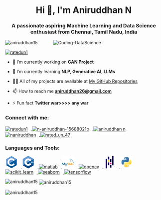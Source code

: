 <h1 align="center">Hi 👋, I'm Aniruddhan N</h1>
<h3 align="center">A passionate aspiring Machine Learning and Data Science enthusiast from Chennai, Tamil Nadu, India</h3>

<img align="right" alt="Coding-DataScience" width="350" src="https://i.giphy.com/media/v1.Y2lkPTc5MGI3NjExODNnbGp0dDMwcTJrOWlpcmRyNHQ0ZjYxZXQxeXYwYTlvOWM3ajRyMyZlcD12MV9pbnRlcm5hbF9naWZfYnlfaWQmY3Q9Zw/RbDKaczqWovIugyJmW/giphy.gif">

<p align="left">
  <img src="https://komarev.com/ghpvc/?username=aniruddhan15&label=Profile%20views&color=brightgreen&style=flat" alt="aniruddhan15" />
</p>

<p align="left">
  <a href="https://twitter.com/ratedun1" target="blank">
    <img src="https://img.shields.io/twitter/follow/ratedun1?logo=twitter&style=for-the-badge" alt="ratedun1" />
  </a>
</p>

- 🔭 I’m currently working on **GAN Project**

- 🌱 I’m currently learning **NLP, Generative AI, LLMs**

- 👨‍💻 All of my projects are available at [My GitHub Repositories](https://github.com/Aniruddhan15?tab=repositories)

- 📫 How to reach me **aniruddhan26@gmail.com**

- ⚡ Fun fact **Twitter war>>>> any war**

<h3 align="left">Connect with me:</h3>
<p align="left">
  <a href="https://twitter.com/ratedun1" target="blank">
    <img align="center" src="https://raw.githubusercontent.com/rahuldkjain/github-profile-readme-generator/master/src/images/icons/Social/twitter.svg" alt="ratedun1" height="30" width="40" style="margin-right: 10px;" />
  </a>
  <a href="https://linkedin.com/in/n-aniruddhan-15688021b" target="blank">
    <img align="center" src="https://raw.githubusercontent.com/rahuldkjain/github-profile-readme-generator/master/src/images/icons/Social/linked-in-alt.svg" alt="n-aniruddhan-15688021b" height="30" width="40" style="margin-right: 10px;" />
  </a>
  <a href="https://stackoverflow.com/users/aniruddhan n" target="blank">
    <img align="center" src="https://raw.githubusercontent.com/rahuldkjain/github-profile-readme-generator/master/src/images/icons/Social/stack-overflow.svg" alt="aniruddhan n" height="30" width="40" style="margin-right: 10px;" />
  </a>
  <a href="https://kaggle.com/naniruddhan" target="blank">
    <img align="center" src="https://raw.githubusercontent.com/rahuldkjain/github-profile-readme-generator/master/src/images/icons/Social/kaggle.svg" alt="naniruddhan" height="30" width="40" style="margin-right: 10px;" />
  </a>
  <a href="https://instagram.com/rated_un_47" target="blank">
    <img align="center" src="https://raw.githubusercontent.com/rahuldkjain/github-profile-readme-generator/master/src/images/icons/Social/instagram.svg" alt="rated_un_47" height="30" width="40" />
  </a>
</p>

<h3 align="left">Languages and Tools:</h3>
<p align="left">
  <a href="https://www.cprogramming.com/" target="_blank" rel="noreferrer">
    <img src="https://raw.githubusercontent.com/devicons/devicon/master/icons/c/c-original.svg" alt="c" width="40" height="40" style="margin-right: 10px;" />
  </a>
  <a href="https://www.w3schools.com/cpp/" target="_blank" rel="noreferrer">
    <img src="https://raw.githubusercontent.com/devicons/devicon/master/icons/cplusplus/cplusplus-original.svg" alt="cplusplus" width="40" height="40" style="margin-right: 10px;" />
  </a>
  <a href="https://www.mathworks.com/" target="_blank" rel="noreferrer">
    <img src="https://upload.wikimedia.org/wikipedia/commons/2/21/Matlab_Logo.png" alt="matlab" width="40" height="40" style="margin-right: 10px;" />
  </a>
  <a href="https://www.mysql.com/" target="_blank" rel="noreferrer">
    <img src="https://raw.githubusercontent.com/devicons/devicon/master/icons/mysql/mysql-original-wordmark.svg" alt="mysql" width="40" height="40" style="margin-right: 10px;" />
  </a>
  <a href="https://opencv.org/" target="_blank" rel="noreferrer">
    <img src="https://www.vectorlogo.zone/logos/opencv/opencv-icon.svg" alt="opencv" width="40" height="40" style="margin-right: 10px;" />
  </a>
  <a href="https://pandas.pydata.org/" target="_blank" rel="noreferrer">
    <img src="https://raw.githubusercontent.com/devicons/devicon/2ae2a900d2f041da66e950e4d48052658d850630/icons/pandas/pandas-original.svg" alt="pandas" width="40" height="40" style="margin-right: 10px;" />
  </a>
  <a href="https://www.python.org" target="_blank" rel="noreferrer">
    <img src="https://raw.githubusercontent.com/devicons/devicon/master/icons/python/python-original.svg" alt="python" width="40" height="40" style="margin-right: 10px;" />
  </a>
  <a href="https://scikit-learn.org/" target="_blank" rel="noreferrer">
    <img src="https://upload.wikimedia.org/wikipedia/commons/0/05/Scikit_learn_logo_small.svg" alt="scikit_learn" width="40" height="40" style="margin-right: 10px;" />
  </a>
  <a href="https://seaborn.pydata.org/" target="_blank" rel="noreferrer">
    <img src="https://seaborn.pydata.org/_images/logo-mark-lightbg.svg" alt="seaborn" width="40" height="40" style="margin-right: 10px;" />
  </a>
  <a href="https://www.tensorflow.org" target="_blank" rel="noreferrer">
    <img src="https://www.vectorlogo.zone/logos/tensorflow/tensorflow-icon.svg" alt="tensorflow" width="40" height="40" style="margin-right: 10px;" />
  </a>
</p>

<p>
  <img align="left" src="https://github-readme-stats.vercel.app/api/top-langs?username=aniruddhan15&show_icons=true&locale=en&layout=compact&theme=radical" alt="aniruddhan15" />
</p>

<p>&nbsp;<img align="center" src="https://github-readme-stats.vercel.app/api?username=aniruddhan15&show_icons=true&locale=en&theme=radical" alt="aniruddhan15" /></p>

<p><img align="center" src="https://github-readme-streak-stats.herokuapp.com/?user=aniruddhan15&theme=radical" alt="aniruddhan15" /></p>
